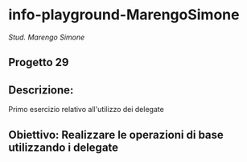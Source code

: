 # info-playground-MarengoSimone

_Stud. Marengo Simone_

## Progetto 29
## Descrizione:
Primo esercizio relativo all'utilizzo dei delegate
## Obiettivo: Realizzare le operazioni di base utilizzando i delegate
